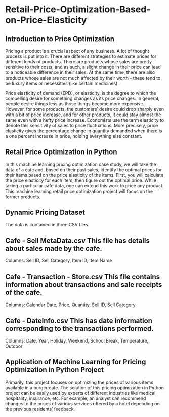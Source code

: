 # Retail-Price-Optimization-Based-on-Price-Elasticity

## Introduction to Price Optimization

Pricing a product is a crucial aspect of any business. A lot of thought process is put into it. There are different strategies to estimate prices for different kinds of products. There are products whose sales are pretty sensitive to their costs, and as such, a slight change in their price can lead to a noticeable difference in their sales. At the same time, there are also products whose sales are not much affected by their worth - these tend to be luxury items or necessities (like certain medicines). 

Price elasticity of demand (EPD), or elasticity, is the degree to which the compelling desire for something changes as its price changes. In general, people desire things less as those things become more expensive. However, for some products, the customers’ desire could drop sharply even with a bit of price increase, and for other products, it could stay almost the same even with a hefty price increase. Economists use the term elasticity to denote this sensitivity of sales to price fluctuations. More precisely, price elasticity gives the percentage change in quantity demanded when there is a one percent increase in price, holding everything else constant.

## Retail Price Optimization in Python
In this machine learning pricing optimization case study, we will take the data of a cafe and, based on their past sales, identify the optimal prices for their items based on the price elasticity of the items. First, you will calculate the price elasticity for each item, then figure out the optimal price. While taking a particular cafe data, one can extend this work to price any product. This machine learning retail price optimization project will focus on the former products.

## Dynamic Pricing Dataset
The data is contained in three CSV files.

## Cafe - Sell MetaData.csv This file has details about sales made by the cafe. 
Columns: Sell ID, Sell Category, Item ID, Item Name

## Cafe - Transaction - Store.csv This file contains information about transactions and sale receipts of the cafe.
Columns: Calendar Date, Price, Quantity, Sell ID, Sell Category

## Cafe - DateInfo.csv This has date information corresponding to the transactions performed.
Columns: Date, Year, Holiday, Weekend, School Break, Temperature, Outdoor

## Application of Machine Learning for Pricing Optimization in Python Project
Primarily, this project focuses on optimizing the prices of various items available in a burger cafe. The solution of this pricing optimization in Python project can be easily used by experts of different industries like medical, hospitality, insurance, etc. For example, an analyst can recommend changes to the prices of various services offered by a hotel depending on the previous residents’ feedback.

